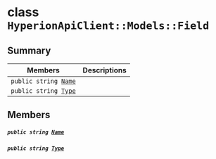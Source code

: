 # class `HyperionApiClient::Models::Field` 

## Summary

 Members                                | Descriptions                                
----------------------------------------|---------------------------------------------
`public string `[`Name`](#class_hyperion_api_client_1_1_models_1_1_field_1a7ee9065718e6628dc7791b756fa6c0f9) | 
`public string `[`Type`](#class_hyperion_api_client_1_1_models_1_1_field_1a651a3c9de2e16ff0deca8d09dedbda58) | 

## Members

##### `public string `[`Name`](#class_hyperion_api_client_1_1_models_1_1_field_1a7ee9065718e6628dc7791b756fa6c0f9) 

##### `public string `[`Type`](#class_hyperion_api_client_1_1_models_1_1_field_1a651a3c9de2e16ff0deca8d09dedbda58) 

